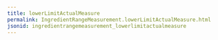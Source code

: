 ```yaml
---
title: lowerLimitActualMeasure
permalink: IngredientRangeMeasurement.lowerLimitActualMeasure.html
jsonid: ingredientrangemeasurement_lowerlimitactualmeasure
---
```

